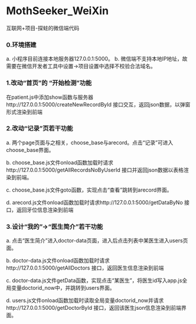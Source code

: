 # MothSeeker_WeiXin
互联网+项目-探蛀的微信端代码

### 0.环境搭建

a. 小程序目前连接本地服务器127.0.0.1:5000。
b. 微信端不支持本地IP地址，故需要在微信开发者工具中设置->项目设置中选择不校验合法域名。

### 1.改动“首页”的 “开始检测”功能

在patient.js中添加show函数与服务器http://127.0.0.1:5000/createNewRecordById 接口交互，返回json数据，以弹窗形式渲染到前端

### 2.改动“记录”页若干功能

a. 两个page页面与之相关，choose_base与arecord。点击“记录”可进入choose_base界面。

b. choose_base.js文件onload函数加载时请求http://127.0.0.1:5000/getAllRecordsNoByUserId 接口并返回json数据以表格渲染到前端。

c. choose_base.js文件goto函数，实现点击“查看”跳转到arecord界面。

d. arecord.js文件onload函数加载时请求http://127.0.0.1:5000/getDataByNo 接口，返回牙位信息渲染到前端

### 3.设计“我的”->“医生简介”若干功能

a. 点击“医生简介”进入doctor-data页面，进入后点击列表中某医生进入users页面。

b. doctor-data.js文件onload函数加载时请求http://127.0.0.1:5000/getAllDoctors 接口，返回医生信息渲染到前端

c. doctor-data.js文件getData函数，实现点击“某医生”，将医生id写入app.js全局变量doctorid_now中，并跳转到users界面。

d. users.js文件onload函数加载时读取全局变量doctorid_now并请求http://127.0.0.1:5000/getDoctorById 接口，返回该医生json信息渲染到前端界面。



